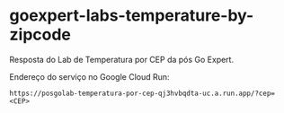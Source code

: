 # goexpert-labs-temperature-by-zipcode
Resposta do Lab de Temperatura por CEP da pós Go Expert.

Endereço do serviço no Google Cloud Run: 
```
https://posgolab-temperatura-por-cep-qj3hvbqdta-uc.a.run.app/?cep=<CEP>
```
